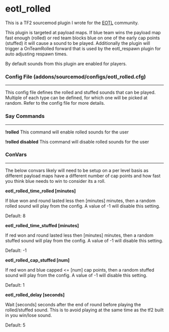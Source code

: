 # eotl_rolled

This is a TF2 sourcemod plugin I wrote for the [EOTL](https://www.endofthelinegaming.com/) community.

This plugin is targeted at payload maps.  If blue team wins the payload map fast enough (rolled) or red team blocks blue on one of the early cap points (stuffed) it will cause a sound to be played.  Additionally the plugin will trigger a OnTeamRolled forward that is used by the eotl_respawn plugin for auto adjusting respawn times.

By default sounds from this plugin are enabled for players.


### Config File (addons/sourcemod/configs/eotl_rolled.cfg)
<hr>

This config file defines the rolled and stuffed sounds that can be played.  Multiple of each type can be defined, for which one will be picked at random.  Refer to the config file for more details.

### Say Commands
<hr>

**!rolled**
This command will enable rolled sounds for the user

**!rolled disabled**
This command will disable rolled sounds for the user


### ConVars
<hr>

The below convars likely will need to be setup on a per level basis as different payload maps have a different number of cap points and how fast you think blue needs to win to consider its a roll.

**eotl_rolled_time_rolled [minutes]**

If blue won and round lasted less then [minutes] minutes, then a random rolled sound will play from the config.  A value of -1 will disable this setting.

Default: 8

**eotl_rolled_time_stuffed [minutes]**

If red won and round lasted less then [minutes] minutes, then a random stuffed sound will play from the config.  A value of -1 will disable this setting.

Default: -1

**eotl_rolled_cap_stuffed [num]**

If red won and blue capped <= [num] cap points, then a random stuffed sound will play from the config.  A value of -1 will disable this setting.

Default: 1

**eotl_rolled_delay [seconds]**

Wait [seconds] seconds after the end of round before playing the rolled/stuffed sound.  This is to avoid playing at the same time as the tf2 built in you win/lose sound.

Default: 5